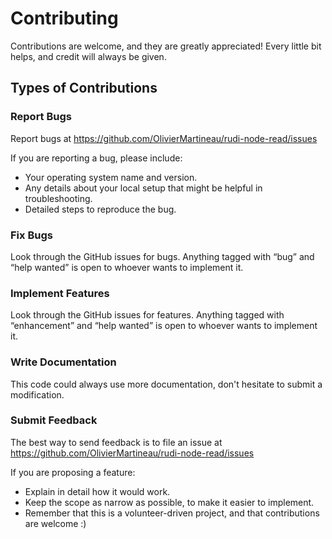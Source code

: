 # Contributing

Contributions are welcome, and they are greatly appreciated!
Every little bit helps, and credit will always be given.

## Types of Contributions

### Report Bugs

Report bugs at https://github.com/OlivierMartineau/rudi-node-read/issues

If you are reporting a bug, please include:

- Your operating system name and version.
- Any details about your local setup that might be helpful in troubleshooting.
- Detailed steps to reproduce the bug.

### Fix Bugs

Look through the GitHub issues for bugs.
Anything tagged with “bug” and “help wanted” is open to whoever wants to implement it.

### Implement Features

Look through the GitHub issues for features.
Anything tagged with “enhancement” and “help wanted” is open to whoever wants to implement it.

### Write Documentation

This code could always use more documentation, don't hesitate to submit a modification.

### Submit Feedback

The best way to send feedback is to file an issue at https://github.com/OlivierMartineau/rudi-node-read/issues

If you are proposing a feature:

- Explain in detail how it would work.
- Keep the scope as narrow as possible, to make it easier to implement.
- Remember that this is a volunteer-driven project, and that contributions are welcome :)
